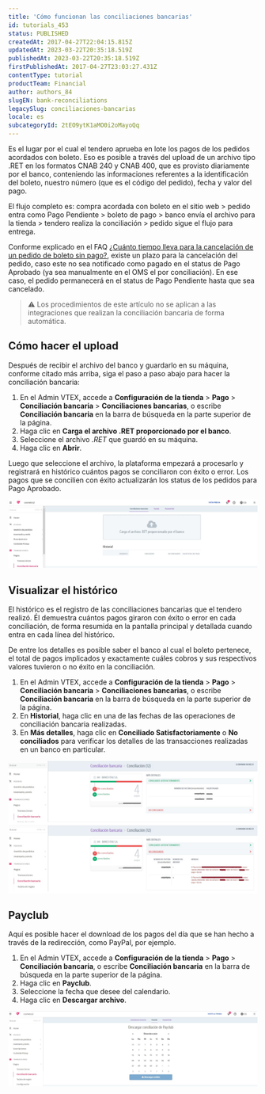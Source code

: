 ```yaml
---
title: 'Cómo funcionan las conciliaciones bancarias'
id: tutorials_453
status: PUBLISHED
createdAt: 2017-04-27T22:04:15.815Z
updatedAt: 2023-03-22T20:35:18.519Z
publishedAt: 2023-03-22T20:35:18.519Z
firstPublishedAt: 2017-04-27T23:03:27.431Z
contentType: tutorial
productTeam: Financial
author: authors_84
slugEN: bank-reconciliations
legacySlug: conciliaciones-bancarias
locale: es
subcategoryId: 2tEO9ytK1aMO0i2oMayoQq
---
```


Es el lugar por el cual el tendero aprueba en lote los pagos de los pedidos acordados con boleto. Eso es posible a través del upload de un archivo tipo .RET en los formatos CNAB 240 y CNAB 400, que es provisto diariamente por el banco, conteniendo las informaciones referentes a la identificación del boleto, nuestro número (que es el código del pedido), fecha y valor del pago.

El flujo completo es: compra acordada con boleto en el sitio web &gt; pedido entra como Pago Pendiente &gt; boleto de pago &gt; banco envía el archivo para la tienda &gt; tendero realiza la conciliación &gt; pedido sigue el flujo para entrega.

Conforme explicado en el FAQ [¿Cuánto tiempo lleva para la cancelación de un pedido de boleto sin pago?](/hc/es-419/articles/215033318 "¿Cuánto tiempo lleva para la cancelación de un pedido de boleto sin pago?"), existe un plazo para la cancelación del pedido, caso este no sea notificado como pagado en el status de Pago Aprobado (ya sea manualmente en el OMS el por conciliación). En ese caso, el pedido permanecerá en el status de Pago Pendiente hasta que sea cancelado.

> ⚠️ Los procedimientos de este artículo no se aplican a las integraciones que realizan la conciliación bancaria de forma automática.

## Cómo hacer el upload

Después de recibir el archivo del banco y guardarlo en su máquina, conforme citado más arriba, siga el paso a paso abajo para hacer la conciliación bancaria:

1. En el Admin VTEX, accede a **Configuración de la tienda** > **Pago** > **Conciliación bancaria** > **Conciliaciones bancarias**, o escribe **Conciliación bancaria** en la barra de búsqueda en la parte superior de la página.
2. Haga clic en **Carga el archivo .RET proporcionado por el banco**.
3. Seleccione el archivo _.RET_ que guardó en su máquina.
4. Haga clic en **Abrir**.

Luego que seleccione el archivo, la plataforma empezará a procesarlo y registrará en histórico cuántos pagos se conciliaron con éxito o error. Los pagos que se concilien con éxito actualizarán los status de los pedidos para Pago Aprobado.

![upload-archivo-ret](https://raw.githubusercontent.com/vtexdocs/help-center-content/refs/heads/main/docs/es/tutorials/Payments/bank-conciliation/conciliaciones-bancarias_1.JPG)

## Visualizar el histórico

El histórico es el registro de las conciliaciones bancarias que el tendero realizó. Él demuestra cuántos pagos giraron con éxito o error en cada conciliación, de forma resumida en la pantalla principal y detallada cuando entra en cada línea del histórico.

De entre los detalles es posible saber el banco al cual el boleto pertenece, el total de pagos implicados y exactamente cuáles cobros y sus respectivos valores tuvieron o no éxito en la conciliación. 

1. En el Admin VTEX, accede a **Configuración de la tienda** > **Pago** > **Conciliación bancaria** > **Conciliaciones bancarias**, o escribe **Conciliación bancaria** en la barra de búsqueda en la parte superior de la página.
2. En **Historial**, haga clic en una de las fechas de las operaciones de conciliación bancaria realizadas.
3. En **Más detalles**, haga clic en **Conciliado Satisfactoriamente** o **No conciliados** para verificar los detalles de las transacciones realizadas en un banco en particular. 

![historico-conciliacion](https://raw.githubusercontent.com/vtexdocs/help-center-content/refs/heads/main/docs/es/tutorials/Payments/bank-conciliation/conciliaciones-bancarias_2.jpg)

## Payclub

Aquí es posible hacer el download de los pagos del día que se han hecho a través de la redirección, como PayPal, por ejemplo.

1. En el Admin VTEX, accede a **Configuración de la tienda** > **Pago** > **Conciliación bancaria**, o escribe **Conciliación bancaria** en la barra de búsqueda en la parte superior de la página.
2. Haga clic en **Payclub**.
3. Seleccione la fecha que desee del calendario.
4. Haga clic en **Descargar archivo**.

![descarga-archivo-conciliación](https://raw.githubusercontent.com/vtexdocs/help-center-content/refs/heads/main/docs/es/tutorials/Payments/bank-conciliation/conciliaciones-bancarias_3.JPG)
